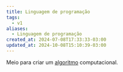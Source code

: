 ```yaml
---
title: Linguagem de programação
tags:
  - v1
aliases:
  - Linguagem de programação
created_at: 2024-07-08T17:33:33-03:00
updated_at: 2024-10-08T15:10:39-03:00
---
```


Meio para criar um [algoritmo](../12/Algoritmo.md) computacional.
